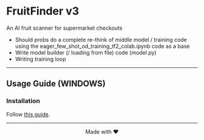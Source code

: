 # FruitFinder v3

An AI fruit scanner for supermarket checkouts

* Should probs do a complete re-think of middle model / training code using the eager_few_shot_od_training_tf2_colab.ipynb code as a base
* Write model builder (/ loading from file) code (model.py)
* Writing training loop

---

## Usage Guide (WINDOWS)

### Installation

Follow [this guide](https://tensorflow-object-detection-api-tutorial.readthedocs.io/en/latest/install.html).

---

<center> Made with ❤️ </center>
